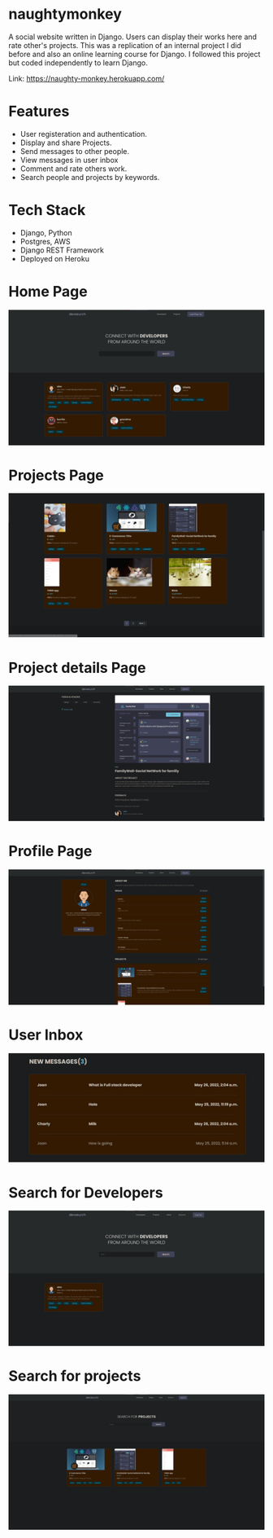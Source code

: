 # naughtymonkey
A social website written in Django. Users can display their works here and rate other's projects.
This was a replication of an internal project I did before and also an online learning course for Django.
I followed this project but coded independently to learn Django.

Link: https://naughty-monkey.herokuapp.com/

# Features
* User registeration and authentication.
* Display and share Projects.
* Send messages to other people.
* View messages in user inbox
* Comment and rate others work.
* Search people and projects by keywords.

# Tech Stack
* Django, Python
* Postgres, AWS
* Django REST Framework
* Deployed on Heroku

# Home Page
<img src="./introduction/devsearch1.jpg">  


# Projects Page
<img src="./introduction/devsearch2.jpg">  

# Project details Page
<img src="./introduction/devsearch4.jpg">  

# Profile Page
<img src="./introduction/devsearch3.jpg">

# User Inbox
<img src="./introduction/devsearch7.jpg">  

# Search for Developers
<img src="./introduction/devsearch5.jpg">  

# Search for projects
<img src="./introduction/devsearch6.jpg">  
